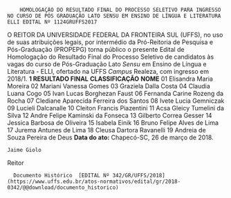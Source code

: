         HOMOLOGAÇÃO DO RESULTADO FINAL DO PROCESSO SELETIVO PARA INGRESSO NO CURSO DE PÓS GRADUAÇÃO LATO SENSU EM ENSINO DE LÍNGUA E LITERATURA ELLI EDITAL Nº 1124GRUFFS2017  

 O REITOR DA UNIVERSIDADE FEDERAL DA FRONTEIRA SUL (UFFS), no uso de suas atribuições legais, por intermédio da Pró-Reitoria de Pesquisa e Pós-Graduação (PROPEPG) torna público o presente Edital de Homologação do Resultado Final do Processo Seletivo de candidatos às vagas do curso de Pós-Graduação Lato *Sensu* em Ensino de Língua e Literatura - ELLI, ofertado na UFFS *Campus* Realeza, com ingresso em 2018/1.  **1 RESULTADO FINAL**      **CLASSIFICAÇÃO**    **NOME**      01   Elisandra Maria Moreira     02   Mariani Vanessa Gomes     03   Graziela Dalla Costa     04   Claudia Luana Cogo     05   Ivan Lucas Borghezan Faust     06   Fernanda Carine Rozeng da Rocha     07   Clediane Aparecida Ferreira dos Santos     08   Ivete Lucia Gemniczak     09   Lucieli Dalcanalle     10   Cleiton Francis Piazentini     11   Acsa Gleicy Tumelini da Silva     12   Andre Felipe Kaminski da Fonseca     13   Gilberto Correa Gesser     14   Jessica Barbosa de Oliveira     15   Isabela Einik     16   Bruno Felipe Alves de Lima     17   Jurema Antunes de Lima     18   Cleusa Dartora Ravanelli     19   Andreia de Souza Pereira de Deus          **Data do ato:** Chapecó-SC, 26 de março de 2018.   
 

    Jaime Giolo   
 Reitor 

      Documento Histórico  [EDITAL Nº 342/GR/UFFS/2018](https://www.uffs.edu.br/atos-normativos/edital/gr/2018-0342/@@download/documento_historico)     
      
